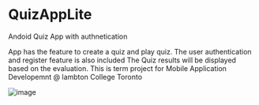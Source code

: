 # QuizAppLite
Andoid Quiz App with authnetication

App has the feature to create a quiz and play quiz.
The user authentication and register feature is also included
The Quiz results will be displayed based on the evaluation.
This is term project for Mobile Application Developemnt @ lambton College Toronto


         

 
![image](https://user-images.githubusercontent.com/16876902/183775188-154e261a-8e7b-4c04-8429-60766b5c4ff8.png)

